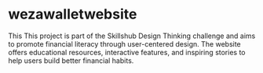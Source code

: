 # wezawalletwebsite
This This project is part of the Skillshub Design Thinking challenge and aims to promote financial literacy through user-centered design. The website offers educational resources, interactive features, and inspiring stories to help users build better financial habits.
